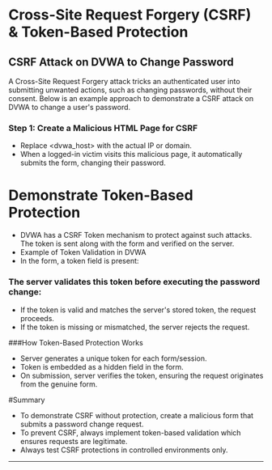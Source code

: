 # Cross-Site Request Forgery (CSRF) & Token-Based Protection

## CSRF Attack on DVWA to Change Password

A Cross-Site Request Forgery attack tricks an authenticated user into submitting unwanted actions, such as changing passwords, without their consent. Below is an example approach to demonstrate a CSRF attack on DVWA to change a user's password.

### Step 1: Create a Malicious HTML Page for CSRF

- Replace <dvwa_host> with the actual IP or domain.
- When a logged-in victim visits this malicious page, it automatically submits the form, changing their password.

# Demonstrate Token-Based Protection

- DVWA has a CSRF Token mechanism to protect against such attacks. The token is sent along with the form and verified on the server.
- Example of Token Validation in DVWA
- In the form, a token field is present:<input type="hidden" name="csrf_token" value="random_token_value">

### The server validates this token before executing the password change:
- If the token is valid and matches the server's stored token, the request proceeds.
- If the token is missing or mismatched, the server rejects the request.

###How Token-Based Protection Works
- Server generates a unique token for each form/session.
- Token is embedded as a hidden field in the form.
- On submission, server verifies the token, ensuring the request originates from the genuine form.

#Summary
- To demonstrate CSRF without protection, create a malicious form that submits a password change request.
- To prevent CSRF, always implement token-based validation which ensures requests are legitimate.
- Always test CSRF protections in controlled environments only.

---


